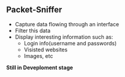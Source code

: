 ## Packet-Sniffer

- Capture data flowing through an interface
- Filter this data
- Display interesting information such as:
  - Login info(username and passwords)
  - Visisted websites
  - Images, etc

**Still in Deveploment stage**

